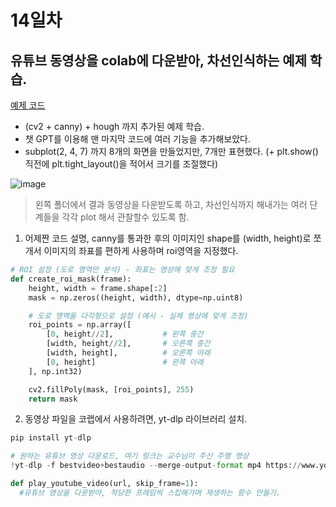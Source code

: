 # 14일차

## 유튜브 동영상을 colab에 다운받아, 차선인식하는 예제 학습.
[예제 코드](0710_python_hough+youtube.ipynb)<br>

- (cv2 + canny) + hough 까지 추가된 예제 학습. 
- 챗 GPT를 이용해 맨 마지막 코드에 여러 기능을 추가해보았다.
- subplot(2, 4, 7) 까지 8개의 화면을 만들었지만, 7개만 표현했다. (+ plt.show() 직전에 plt.tight_layout()을 적어서 크기를 조절했다) 

![image](https://github.com/user-attachments/assets/a27eab8f-69e9-4e40-aca1-d141b5e4616e)

> 왼쪽 폴더에서 결과 동영상을 다운받도록 하고, 차선인식까지 해내가는 여러 단계들을 각각 plot 해서 관찰할수 있도록 함.

1. 어제짠 코드 설명, canny를 통과한 후의 이미지인 shape를 (width, height)로 쪼개서 이미지의 좌표를 편하게 사용하며 roi영역을 지정했다.
```python
# ROI 설정 (도로 영역만 분석) - 좌표는 영상에 맞게 조정 필요
def create_roi_mask(frame):
    height, width = frame.shape[:2]
    mask = np.zeros((height, width), dtype=np.uint8)

    # 도로 영역을 다각형으로 설정 (예시 - 실제 영상에 맞게 조정)
    roi_points = np.array([
        [0, height//2],           # 왼쪽 중간
        [width, height//2],       # 오른쪽 중간
        [width, height],          # 오른쪽 아래
        [0, height]               # 왼쪽 아래
    ], np.int32)

    cv2.fillPoly(mask, [roi_points], 255)
    return mask
```

2. 동영상 파일을 코랩에서 사용하려면, yt-dlp 라이브러리 설치.
```python
pip install yt-dlp

# 원하는 유튜브 영상 다운로드, 여기 링크는 교수님이 주신 주행 영상
!yt-dlp -f bestvideo+bestaudio --merge-output-format mp4 https://www.youtube.com/watch?v=tEtWnGwwCEc

def play_youtube_video(url, skip_frame=1):
  #유튜브 영상을 다운받아, 적당한 프레임씩 스킵해가며 재생하는 함수 만들기.
```
